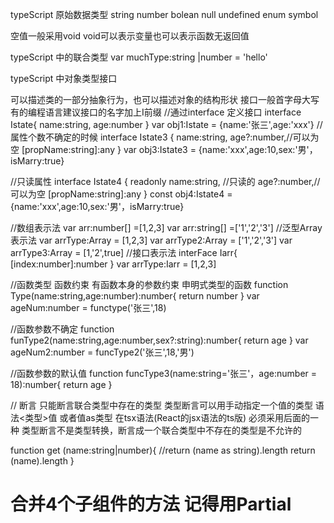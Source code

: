 typeScript 原始数据类型
string number bolean null undefined enum symbol

空值一般采用void void可以表示变量也可以表示函数无返回值

typeScript 中的联合类型
var muchType:string |number = 'hello'



typeScript 中对象类型接口

可以描述类的一部分抽象行为，也可以描述对象的结构形状
接口一般首字母大写 有的编程语言建议接口的名字加上I前缀
//通过interface 定义接口
interface Istate{
    name:string,
    age:number
}
var obj1:Istate = {name:'张三',age:'xxx'}
//属性个数不确定的时候
interface Istate3 {
    name:string,
    age?:number,//可以为空
    [propName:string]:any
}
var obj3:Istate3 = {name:'xxx',age:10,sex:'男'，isMarry:true}

//只读属性
interface Istate4 {
    readonly name:string, //只读的
    age?:number,//可以为空
    [propName:string]:any
}
const obj4:Istate4 = {name:'xxx',age:10,sex:'男'，isMarry:true}

//数组表示法
var arr:number[] =[1,2,3]
var arr:string[] =['1','2','3']
//泛型Array <elemType>表示法
var arrType:Array<number> = [1,2,3]
var arrType2:Array<string> = ['1','2','3']
var arrType3:Array<any> = [1,'2',true]
//接口表示法
interFace Iarr{
    [index:number]:number
}
var arrType:Iarr = [1,2,3]

//函数类型
函数约束 有函数本身的参数约束
申明式类型的函数
function Type(name:string,age:number):number{
    return number
}
var ageNum:number = functype('张三',18)

//函数参数不确定
function funType2(name:string,age:number,sex?:string):number{
    return age
}
var ageNum2:number = funcType2('张三',18,'男')

//函数参数的默认值
function funcType3(name:string='张三'，age:number = 18):number{
    return age
}



// 断言  只能断言联合类型中存在的类型
类型断言可以用手动指定一个值的类型
语法<类型>值 或者值as类型
在tsx语法(React的jsx语法的ts版) 必须采用后面的一种
类型断言不是类型转换，断言成一个联合类型中不存在的类型是不允许的

function get (name:string|number){
    //return (name as string).length
     return (<string>name).length
}

# 合并4个子组件的方法   记得用Partial<typeof Obj>

